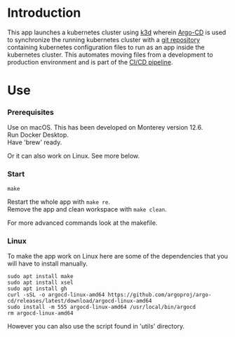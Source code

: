 # Introduction
This app launches a kubernetes cluster using [k3d](https://github.com/artainmo/DevOps/tree/main/kubernetes#k3d---launch-local-kubernetes-cluster) wherein [Argo-CD](https://github.com/artainmo/DevOps/tree/main/kubernetes#argo-cd) is used to synchronize the running kubernetes cluster with a [git repository](https://github.com/Aglorios17/Inception_Of_Things_19/tree/main/p3/app) containing kubernetes configuration files to run as an app inside the kubernetes cluster. This automates moving files from a development to production environment and is part of the [CI/CD pipeline](https://github.com/artainmo/DevOps#CICD-pipelines).

# Use
### Prerequisites
Use on macOS. This has been developed on Monterey version 12.6.<br>
Run Docker Desktop.<br>
Have 'brew' ready.<br>

Or it can also work on Linux. See more below.

### Start
```
make
```
Restart the whole app with `make re`.<br>
Remove the app and clean workspace with `make clean`.<br>

For more advanced commands look at the makefile.

### Linux
To make the app work on Linux here are some of the dependencies that you will have to install manually.
```
sudo apt install make
sudo apt install xsel
sudo apt install gh
curl -sSL -o argocd-linux-amd64 https://github.com/argoproj/argo-cd/releases/latest/download/argocd-linux-amd64
sudo install -m 555 argocd-linux-amd64 /usr/local/bin/argocd
rm argocd-linux-amd64
```
However you can also use the script found in 'utils' directory.
